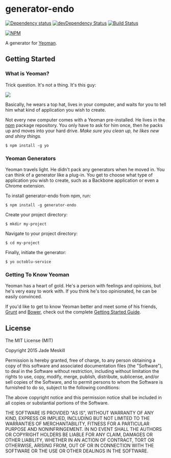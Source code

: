 # generator-endo

[![Dependency status](http://img.shields.io/david/octoblu/generator-endo.svg?style=flat)](https://david-dm.org/octoblu/generator-endo)
[![devDependency Status](http://img.shields.io/david/dev/octoblu/generator-endo.svg?style=flat)](https://david-dm.org/octoblu/generator-endo#info=devDependencies)
[![Build Status](http://img.shields.io/travis/octoblu/generator-endo.svg?style=flat&branch=master)](https://travis-ci.org/octoblu/generator-endo)

[![NPM](https://nodei.co/npm/generator-endo.svg?style=flat)](https://npmjs.org/package/generator-endo)

A generator for [Yeoman](http://yeoman.io).

## Getting Started

### What is Yeoman?

Trick question. It's not a thing. It's this guy:

![](http://i.imgur.com/JHaAlBJ.png)

Basically, he wears a top hat, lives in your computer, and waits for you to tell him what kind of application you wish to create.

Not every new computer comes with a Yeoman pre-installed. He lives in the [npm](https://npmjs.org) package repository. You only have to ask for him once, then he packs up and moves into your hard drive. *Make sure you clean up, he likes new and shiny things.*

```
$ npm install -g yo
```

### Yeoman Generators

Yeoman travels light. He didn't pack any generators when he moved in. You can think of a generator like a plug-in. You get to choose what type of application you wish to create, such as a Backbone application or even a Chrome extension.

To install generator-endo from npm, run:

```
$ npm install -g generator-endo
```

Create your project directory:

```
$ mkdir my-project
```

Navigate to your project directory:

```
$ cd my-project
```


Finally, initiate the generator:

```
$ yo octoblu-service
```

### Getting To Know Yeoman

Yeoman has a heart of gold. He's a person with feelings and opinions, but he's very easy to work with. If you think he's too opinionated, he can be easily convinced.

If you'd like to get to know Yeoman better and meet some of his friends, [Grunt](http://gruntjs.com) and [Bower](http://bower.io), check out the complete [Getting Started Guide](https://github.com/yeoman/yeoman/wiki/Getting-Started).


## License

The MIT License (MIT)

Copyright 2015 Jade Meskill

Permission is hereby granted, free of charge, to any person obtaining a copy
of this software and associated documentation files (the "Software"), to deal
in the Software without restriction, including without limitation the rights
to use, copy, modify, merge, publish, distribute, sublicense, and/or sell
copies of the Software, and to permit persons to whom the Software is
furnished to do so, subject to the following conditions:

The above copyright notice and this permission notice shall be included in
all copies or substantial portions of the Software.

THE SOFTWARE IS PROVIDED "AS IS", WITHOUT WARRANTY OF ANY KIND, EXPRESS OR
IMPLIED, INCLUDING BUT NOT LIMITED TO THE WARRANTIES OF MERCHANTABILITY,
FITNESS FOR A PARTICULAR PURPOSE AND NONINFRINGEMENT. IN NO EVENT SHALL THE
AUTHORS OR COPYRIGHT HOLDERS BE LIABLE FOR ANY CLAIM, DAMAGES OR OTHER
LIABILITY, WHETHER IN AN ACTION OF CONTRACT, TORT OR OTHERWISE, ARISING FROM,
OUT OF OR IN CONNECTION WITH THE SOFTWARE OR THE USE OR OTHER DEALINGS IN
THE SOFTWARE.

